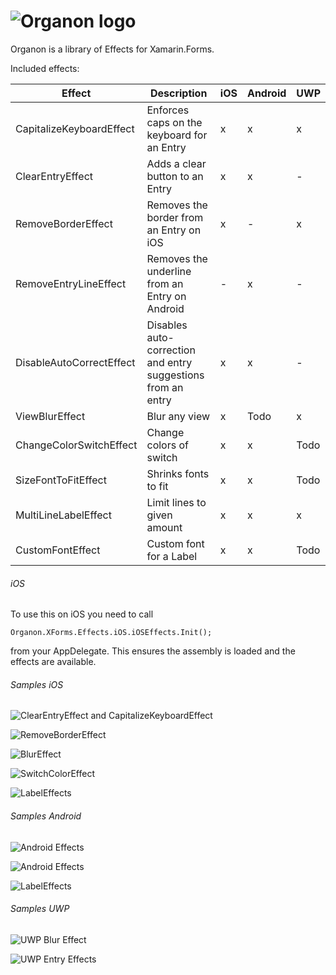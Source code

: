 ![Organon logo](Media/OrganonLogoL.png)
=======

Organon is a library of Effects for Xamarin.Forms.

Included effects:

| Effect                     | Description | iOS | Android | UWP |
|----------------------------|-------------|-----|---------|-----|
| CapitalizeKeyboardEffect | Enforces caps on the keyboard for an Entry | x | x | x |
| ClearEntryEffect | Adds a clear button to an Entry | x | x | - |
| RemoveBorderEffect | Removes the border from an Entry on iOS | x | - | x |
| RemoveEntryLineEffect | Removes the underline from an Entry on Android | - | x | - |
| DisableAutoCorrectEffect | Disables auto-correction and entry suggestions from an entry | x | x | - |
| ViewBlurEffect | Blur any view | x | Todo | x |
| ChangeColorSwitchEffect | Change colors of switch | x | x | Todo |
| SizeFontToFitEffect | Shrinks fonts to fit | x | x | Todo |
| MultiLineLabelEffect | Limit lines to given amount | x | x | x |
| CustomFontEffect | Custom font for a Label | x | x | Todo |

###### iOS

To use this on iOS you need to call

```
Organon.XForms.Effects.iOS.iOSEffects.Init();
```

from your AppDelegate. This ensures the assembly is loaded and the effects are available.

###### Samples iOS

![ClearEntryEffect and CapitalizeKeyboardEffect](Media/ClearEntryAndAllCaps_thumb.gif)

![RemoveBorderEffect](Media/NoBorders_thumb.gif)

![BlurEffect](Media/BlurEffectiOS_thumb.gif)

![SwitchColorEffect](Media/SwitchColorEffectiOS_thumb.gif)

![LabelEffects](Media/LabelEffectsiOS_thumb.png)

###### Samples Android
![Android Effects](Media/AndroidEffects_thumb.gif)

![Android Effects](Media/SwitchColorEffectAndroid_thumb.gif)

![LabelEffects](Media/LabelEffectsAndroid_thumb.png)

###### Samples UWP
![UWP Blur Effect](Media/BlurEffectUWP_thumb.gif)

![UWP Entry Effects](Media/EntryEffectsUWP_thumb.gif)
